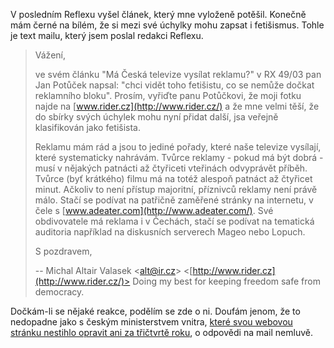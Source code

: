 <!-- dcterms:identifier = riderweblog#108 -->
<!-- dcterms:title = Tak už to mám jistý, jsem fetišista! -->
<!-- np9:categoryId = 2 -->
<!-- x4w:category = Lidé a jiná zvěř -->
<!-- np9:authorId = 1 -->
<!-- np9:authorEmail = michal.valasek@altairis.cz -->
<!-- dcterms:creator = Michal Altair Valášek -->
<!-- dcterms:created = 2003-12-07T01:33:49+01:00 -->
<!-- dcterms:dateAccepted = 2003-12-07T01:33:49+01:00 -->

V posledním Reflexu vyšel článek, který mne vyloženě potěšil. Konečně mám černé na bílém, že si mezi své úchylky mohu zapsat i fetišismus. Tohle je text mailu, který jsem poslal redakci Reflexu.

> Vážení,
> 
> ve svém článku "Má Česká televize vysílat reklamu?" v RX 49/03 pan Jan Potůček napsal: "chci vidět toho fetišistu, co se nemůže dočkat reklamního bloku". Prosím, vyřiďte panu Potůčkovi, že moji fotku najde na [www.rider.cz](http://www.rider.cz/) a že mne velmi těší, že do sbírky svých úchylek mohu nyní přidat další, jsa veřejně klasifikován jako fetišista.
> 
> Reklamu mám rád a jsou to jediné pořady, které naše televize vysílají, které systematicky nahrávám. Tvůrce reklamy - pokud má být dobrá - musí v nějakých patnácti až čtyřiceti vteřinách odvyprávět příběh. Tvůrce (byť krátkého) filmu má na totéž alespoň patnáct až čtyřicet minut. Ačkoliv to není přístup majoritní, příznivců reklamy není právě málo. Stačí se podívat na patřičně zaměřené stránky na internetu, v čele s [www.adeater.com](http://www.adeater.com/). Své obdivovatele má reklama i v Čechách, stačí se podívat na tematická auditoria například na diskusních serverech Mageo nebo Lopuch.
> 
> S pozdravem,
> 
> -- Michal Altair Valasek <[alt@ir.cz](mailto:alt@ir.cz)> <[http://www.rider.cz](http://www.rider.cz/)>
> Doing my best for keeping freedom safe from democracy.

Dočkám-li se nějaké reakce, podělím se zde o ni. Doufám jenom, že to nedopadne jako s českým ministerstvem vnitra, [které svou webovou stránku nestihlo opravit ani za třičtvrtě roku](http://weblog.rider.cz/ShowRecord.aspx?day=20030321#193523), o odpovědi na mail nemluvě.
